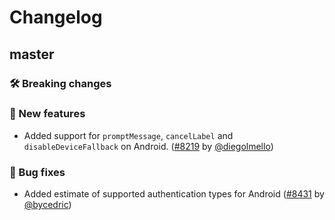 # Changelog

## master

### 🛠 Breaking changes

### 🎉 New features

- Added support for `promptMessage`, `cancelLabel` and `disableDeviceFallback` on Android. ([#8219](https://github.com/expo/expo/pull/8219) by [@diegolmello](https://github.com/diegolmello))

### 🐛 Bug fixes

- Added estimate of supported authentication types for Android ([#8431](https://github.com/expo/expo/pull/8431) by [@bycedric](https://github.com/bycedric))
